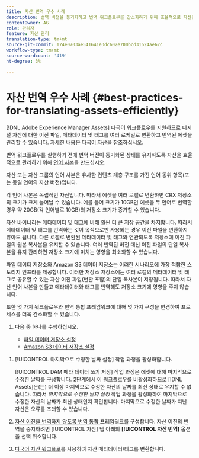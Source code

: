 ```yaml
---
title: 자산 번역 우수 사례
description: 번역 버전을 동기화하고 번역 워크플로우를 간소화하기 위해 효율적으로 자산을 관리하는 모범 사례
contentOwner: AG
role: 관리자
feature: 자산 관리
translation-type: tm+mt
source-git-commit: 174e0703ae541641e3dc602e700bcd31624ae62c
workflow-type: tm+mt
source-wordcount: '419'
ht-degree: 3%

---
```



# 자산 번역 우수 사례 {#best-practices-for-translating-assets-efficiently}

[!DNL Adobe Experience Manager Assets] 다국어 워크플로우를 지원하므로 디지털 자산에 대한 이진 파일, 메타데이터 및 태그를 여러 로케일로 변환하고 번역된 에셋을 관리할 수 있습니다. 자세한 내용은 [다국어 자산](multilingual-assets.md)을 참조하십시오.

번역 워크플로우를 실행하기 전에 번역 버전이 동기화된 상태를 유지하도록 자산을 효율적으로 관리하기 위해 [언어 사본](preparing-assets-for-translation.md)을 만드십시오.

자산 또는 자산 그룹의 언어 사본은 유사한 컨텐츠 계층 구조를 가진 언어 동위 항목(또는 동일 언어의 자산 버전)입니다.

각 언어 사본은 독립적인 자산입니다. 따라서 에셋을 여러 로캘로 변환하면 CRX 저장소의 크기가 크게 늘어날 수 있습니다. 예를 들어 크기가 10GB인 에셋을 두 언어로 번역할 경우 약 20GB(각 언어별로 10GB)의 저장소 크기가 증가할 수 있습니다.

자산 바이너리는 메타데이터 및 태그에 비해 훨씬 더 큰 저장 공간을 차지합니다. 따라서 메타데이터 및 태그를 번역하는 것이 목적으로만 사용되는 경우 이진 파일을 변환하지 않아도 됩니다. 다른 로캘로 변환된 메타데이터 및 태그와 연관되도록 저장소에 이진 파일의 원본 복사본을 유지할 수 있습니다. 여러 번역된 버전 대신 이진 파일의 단일 복사본을 유지 관리하면 저장소 크기에 미치는 영향을 최소화할 수 있습니다.

파일 데이터 저장소와 Amazon S3 데이터 저장소는 이러한 시나리오에 가장 적합한 스토리지 인프라를 제공합니다. 이러한 저장소 저장소에는 여러 로캘의 메타데이터 및 태그로 공유할 수 있는 자산 이진 파일(변환 포함)의 단일 복사본이 저장됩니다. 따라서 자산 언어 사본을 만들고 메타데이터와 태그를 번역해도 저장소 크기에 영향을 주지 않습니다.

또한 몇 가지 워크플로우와 번역 통합 프레임워크에 대해 몇 가지 구성을 변경하여 프로세스를 더욱 간소화할 수 있습니다.

1. 다음 중 하나를 수행하십시오.

   * [파일 데이터 저장소 설정](/help/sites-deploying/data-store-config.md)
   * [Amazon S3 데이터 저장소 설정](/help/sites-deploying/data-store-config.md)

<!--
1. Disable the [DAM MetaData Write-back](/help/sites-administering/workflow-offloader.md#disable-offloading) workflow.

   As the name suggests, the [!UICONTROL DAM Metadata Writeback] workflow rewrites the metadata to the binary file. Because the metadata changes after translation, writing it back to the binary file generates a different binary for a language copy.

   >[!NOTE]
   >
   >Disabling the [!UICONTROL DAM MetaData Writeback] workflow turns off XMP metadata write-back on asset binaries. Consequently, future metadata changes are no longer be saved within the assets. Evaluate the consequences before disabling this workflow.
-->

1. [!UICONTROL 마지막으로 수정한 날짜 설정] 작업 과정을 활성화합니다.

   [!UICONTROL DAM 메타 데이터 쓰기 저장] 작업 과정은 에셋에 대해 마지막으로 수정한 날짜를 구성합니다. 2단계에서 이 워크플로우를 비활성화하므로 [!DNL Assets]은(는) 더 이상 마지막으로 수정한 자산의 날짜를 최신 상태로 유지할 수 없습니다. 따라서 *마지막으로 수정한 날짜 설정* 작업 과정을 활성화하여 마지막으로 수정한 자산의 날짜가 최신 상태인지 확인합니다. 마지막으로 수정한 날짜가 지난 자산은 오류를 초래할 수 있습니다.

1. [자산 이진을 번역하지 않도록 번역 통합 ](/help/sites-administering/tc-tic.md) 프레임워크를 구성합니다. 자산 이진의 번역을 중지하려면 [!UICONTROL 자산] 탭 아래의 **[!UICONTROL 자산 번역]** 옵션을 선택 취소합니다.
1. [다국어 자산 워크플로](multilingual-assets.md)를 사용하여 자산 메타데이터/태그를 변환합니다.
